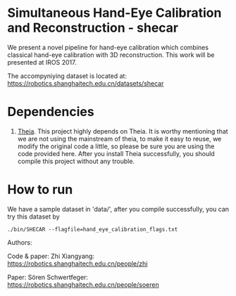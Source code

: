 # Simultaneous Hand-Eye Calibration and Reconstruction - shecar

We present a novel pipeline for hand-eye calibration which combines classical hand-eye calibration with 3D reconstruction. This work will be presented at IROS 2017.

The accompyniying dataset is located at: https://robotics.shanghaitech.edu.cn/datasets/shecar 



# Dependencies
1. [Theia]. This project highly depends on Theia. It is worthy mentioning that we are not using the mainstream of theia, to make it easy to reuse, we modify the original code a little, so please be sure you are using the code provided here. After you install Theia successfully, you should compile this project without any trouble.

# How to run
We have a sample dataset in 'data/', after you compile successfully, you can try this dataset by

`./bin/SHECAR --flagfile=hand_eye_calibration_flags.txt`


[Theia]: https://github.com/zhixy/TheiaSfM/tree/HandEye

Authors:

Code & paper: Zhi Xiangyang: https://robotics.shanghaitech.edu.cn/people/zhi 

Paper: Sören Schwertfeger: https://robotics.shanghaitech.edu.cn/people/soeren
